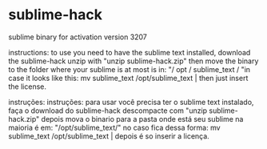 # sublime-hack
sublime binary for activation version 3207


instructions: to use you need to have the sublime text installed, download the sublime-hack unzip with "unzip sublime-hack.zip" then move the binary to the folder where your sublime is at most is in: "/ opt / sublime_text / "in case it looks like this:      mv sublime_text /opt/sublime_text | then just insert the license.

instruções: instruções: para usar você precisa ter o sublime text instalado, faça o download do sublime-hack descompacte com "unzip sublime-hack.zip" depois mova o binario para a pasta onde está seu sublime na maioria é em: "/opt/sublime_text/" no caso fica dessa forma: mv sublime_text /opt/sublime_text | depois é so inserir a licença.
